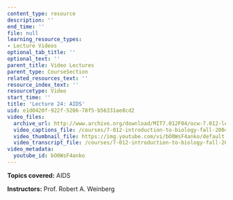 ```yaml
---
content_type: resource
description: ''
end_time: ''
file: null
learning_resource_types:
- Lecture Videos
optional_tab_title: ''
optional_text: ''
parent_title: Video Lectures
parent_type: CourseSection
related_resources_text: ''
resource_index_text: ''
resourcetype: Video
start_time: ''
title: 'Lecture 24: AIDS'
uid: e1d0420f-922f-5286-78f5-b56331ae8cd2
video_files:
  archive_url: http://www.archive.org/download/MIT7.012F04/ocw-7.012-lec24-08nov2004-220k.mp4
  video_captions_file: /courses/7-012-introduction-to-biology-fall-2004/5fa0a2e1741956bc9a9653ff2b7c2bb8_bO0WsF4anko.vtt
  video_thumbnail_file: https://img.youtube.com/vi/bO0WsF4anko/default.jpg
  video_transcript_file: /courses/7-012-introduction-to-biology-fall-2004/fd5cbaf5e7c01af084805cfbcce447cf_bO0WsF4anko.pdf
video_metadata:
  youtube_id: bO0WsF4anko
---
```


**Topics covered:** AIDS

**Instructors:** Prof. Robert A. Weinberg